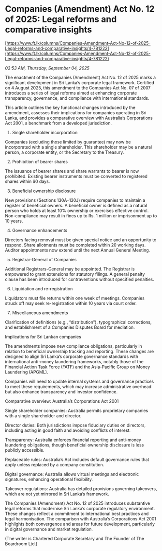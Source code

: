# Companies (Amendment) Act No. 12 of 2025: Legal reforms and comparative insights

[https://www.ft.lk/columns/Companies-Amendment-Act-No-12-of-2025-Legal-reforms-and-comparative-insights/4-781222](https://www.ft.lk/columns/Companies-Amendment-Act-No-12-of-2025-Legal-reforms-and-comparative-insights/4-781222)

*03:53 AM, Thursday, September 04, 2025*

The enactment of the Companies (Amendment) Act No. 12 of 2025 marks a significant development in Sri Lanka’s corporate legal framework. Certified on 4 August 2025, this amendment to the Companies Act No. 07 of 2007 introduces a series of legal reforms aimed at enhancing corporate transparency, governance, and compliance with international standards.

This article outlines the key functional changes introduced by the amendment, assesses their implications for companies operating in Sri Lanka, and provides a comparative overview with Australia’s Corporations Act 2001, a benchmark from a developed jurisdiction.

1. Single shareholder incorporation

Companies (excluding those limited by guarantee) may now be incorporated with a single shareholder. This shareholder may be a natural person, a corporate entity, or the Secretary to the Treasury.

2. Prohibition of bearer shares

The issuance of bearer shares and share warrants to bearer is now prohibited. Existing bearer instruments must be converted to registered shares within 60 days.

3. Beneficial ownership disclosure

New provisions (Sections 130A–130J) require companies to maintain a register of beneficial owners. A beneficial owner is defined as a natural person who holds at least 10% ownership or exercises effective control. Non-compliance may result in fines up to Rs. 1 million or imprisonment up to 10 years.

4. Governance enhancements

Directors facing removal must be given special notice and an opportunity to respond. Share allotments must be completed within 20 working days. Auditor appointments now extend until the next Annual General Meeting.

5. Registrar-General of Companies

Additional Registrars-General may be appointed. The Registrar is empowered to grant extensions for statutory filings. A general penalty clause has been introduced for contraventions without specified penalties.

6. Liquidation and re-registration

Liquidators must file returns within one week of meetings. Companies struck off may seek re-registration within 10 years via court order.

7. Miscellaneous amendments

Clarification of definitions (e.g., “distribution”), typographical corrections, and establishment of a Companies Disputes Board for mediation.

Implications for Sri Lankan companies

The amendments impose new compliance obligations, particularly in relation to beneficial ownership tracking and reporting. These changes are designed to align Sri Lanka’s corporate governance standards with international anti-money laundering frameworks, notably those of the Financial Action Task Force (FATF) and the Asia-Pacific Group on Money Laundering (APGML).

Companies will need to update internal systems and governance practices to meet these requirements, which may increase administrative overhead but also enhance transparency and investor confidence.

Comparative overview: Australia’s Corporations Act 2001

Single shareholder companies: Australia permits proprietary companies with a single shareholder and director.

Director duties: Both jurisdictions impose fiduciary duties on directors, including acting in good faith and avoiding conflicts of interest.

Transparency: Australia enforces financial reporting and anti-money laundering obligations, though beneficial ownership disclosure is less publicly accessible.

Replaceable rules: Australia’s Act includes default governance rules that apply unless replaced by a company constitution.

Digital governance: Australia allows virtual meetings and electronic signatures, enhancing operational flexibility.

Takeover regulations: Australia has detailed provisions governing takeovers, which are not yet mirrored in Sri Lanka’s framework.

The Companies (Amendment) Act No. 12 of 2025 introduces substantive legal reforms that modernise Sri Lanka’s corporate regulatory environment. These changes reflect a commitment to international best practices and legal harmonisation. The comparison with Australia’s Corporations Act 2001 highlights both convergence and areas for future development, particularly in digital governance and market regulation.

(The writer is Chartered Corporate Secretary and The Founder of The Boardroom Ltd.)

